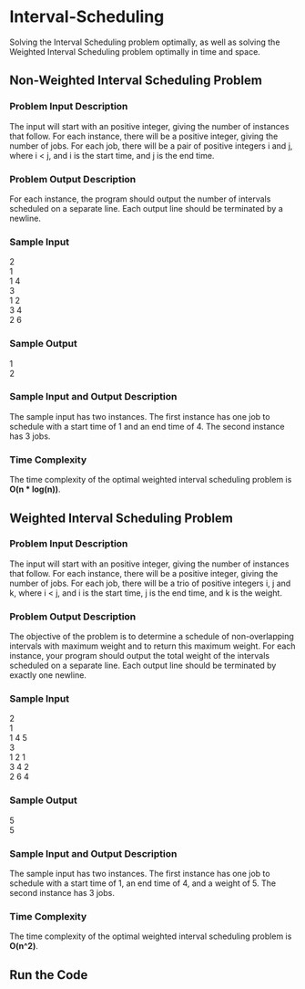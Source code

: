 # Interval-Scheduling
Solving the Interval Scheduling problem optimally, as well as solving the Weighted Interval Scheduling problem optimally in time and space.

## Non-Weighted Interval Scheduling Problem

### Problem Input Description
The input will start with an positive integer, giving the number of instances that follow. For each
instance, there will be a positive integer, giving the number of jobs. For each job, there will be a pair of
positive integers i and j, where i < j, and i is the start time, and j is the end time.

### Problem Output Description
For each instance, the program should output the number of intervals scheduled on a separate line.
Each output line should be terminated by a newline.

### Sample Input
2<br>
1<br>
1 4<br>
3<br>
1 2<br>
3 4<br>
2 6

### Sample Output
1<br>
2

### Sample Input and Output Description
The sample input has two instances. The first instance has one job to schedule with a start time of 1 and an end time of 4. The second instance has 3 jobs.

### Time Complexity
The time complexity of the optimal weighted interval scheduling problem is **O(n * log(n))**.


## Weighted Interval Scheduling Problem

### Problem Input Description
The input will start with an positive integer, giving the number of instances that follow. For each instance, there will be a positive integer, giving the number of jobs. For each job, there will be a trio of positive integers i, j and k, where i < j, and i is the start time, j is the end time, and k is the weight.

### Problem Output Description
The objective of the problem is to determine a schedule of non-overlapping intervals with maximum weight and to return this maximum weight. For each instance, your program should output the total weight of the intervals scheduled on a separate line. Each output line should be terminated by exactly one newline.

### Sample Input
2<br>
1<br>
1 4 5<br>
3<br>
1 2 1<br>
3 4 2<br>
2 6 4

### Sample Output
5<br>
5

### Sample Input and Output Description
The sample input has two instances. The first instance has one job to schedule with a start time of 1, an end time of 4, and a weight of 5. The second instance has 3 jobs.

### Time Complexity
The time complexity of the optimal weighted interval scheduling problem is **O(n^2)**.

## Run the Code
